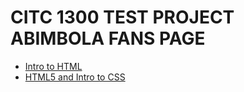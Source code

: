 # CITC 1300 TEST PROJECT ABIMBOLA FANS PAGE

<ul>
    <li><a href="intro_to_html/index.html" target="_blank">Intro to HTML</a></li>
    <li><a href="HTML5_to_css/index.html" target="_blank">HTML5 and Intro to CSS</a></li>
</ul>